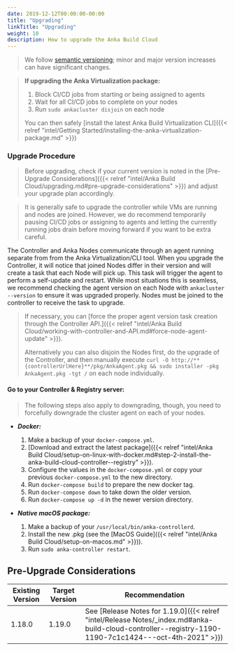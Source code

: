 ```yaml
---
date: 2019-12-12T00:00:00-00:00
title: "Upgrading"
linkTitle: "Upgrading"
weight: 10
description: How to upgrade the Anka Build Cloud
---
```


> We follow [semantic versioning](https://semver.org/); minor and major version increases can have significant changes.

> **If upgrading the Anka Virtualization package:**
>
>   1. Block CI/CD jobs from starting or being assigned to agents
>   2. Wait for all CI/CD jobs to complete on your nodes
>   3. Run `sudo ankacluster disjoin` on each node
>
> You can then safely [install the latest Anka Build Virtualization CLI]({{< relref "intel/Getting Started/installing-the-anka-virtualization-package.md" >}})

### Upgrade Procedure

> Before upgrading, check if your current version is noted in the [Pre-Upgrade Considerations]({{< relref "intel/Anka Build Cloud/upgrading.md#pre-upgrade-considerations" >}}) and adjust your upgrade plan accordingly.

> It is generally safe to upgrade the controller while VMs are running and nodes are joined. However, we do recommend temporarily pausing CI/CD jobs or assigning to agents and letting the currently running jobs drain before moving forward if you want to be extra careful.

The Controller and Anka Nodes communicate through an agent running separate from from the Anka Virtualization/CLI tool. When you upgrade the Controller, it will notice that joined Nodes differ in their version and will create a task that each Node will pick up. This task will trigger the agent to perform a self-update and restart. While most situations this is seamless, we recommend checking the agent version on each Node with `ankacluster --version` to ensure it was upgraded properly. Nodes must be joined to the controller to receive the task to upgrade.

> If necessary, you can [force the proper agent version task creation through the Controller API.]({{< relref "intel/Anka Build Cloud/working-with-controller-and-API.md#force-node-agent-update" >}}). 
>
> Alternatively you can also disjoin the Nodes first, do the upgrade of the Controller, and then manually execute `curl -O http://**{controllerUrlHere}**/pkg/AnkaAgent.pkg && sudo installer -pkg AnkaAgent.pkg -tgt /` on each node individually.

#### Go to your Controller & Registry server:

> The following steps also apply to downgrading, though, you need to forcefully downgrade the cluster agent on each of your nodes.

- ***Docker:***
  1. Make a backup of your `docker-compose.yml`.
  2. [Download and extract the latest package]({{< relref "intel/Anka Build Cloud/setup-on-linux-with-docker.md#step-2-install-the-anka-build-cloud-controller--registry" >}}).
  3. Configure the values in the `docker-compose.yml` or copy your previous `docker-compose.yml` to the new directory.
  4. Run `docker-compose build` to prepare the new docker tag.
  5. Run `docker-compose down` to take down the older version.
  6. Run `docker-compose up -d` in the newer version directory.

- ***Native macOS package:***
  1. Make a backup of your `/usr/local/bin/anka-controllerd`.
  2. Install the new .pkg (see the [MacOS Guide]({{< relref "intel/Anka Build Cloud/setup-on-macos.md" >}})).
  3. Run `sudo anka-controller restart`.

## Pre-Upgrade Considerations

| Existing Version | Target Version | Recommendation |
| --- | --- | --- |
| 1.18.0 | 1.19.0 | See [Release Notes for 1.19.0]({{< relref "intel/Release Notes/_index.md#anka-build-cloud-controller--registry-1190-1190-7c1c1424---oct-4th-2021" >}})
